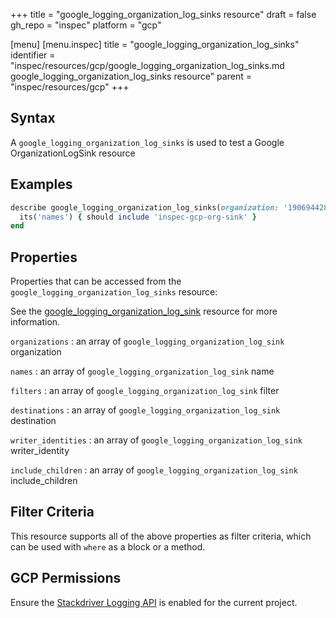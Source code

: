 +++
title = "google_logging_organization_log_sinks resource"
draft = false
gh_repo = "inspec"
platform = "gcp"

[menu]
  [menu.inspec]
    title = "google_logging_organization_log_sinks"
    identifier = "inspec/resources/gcp/google_logging_organization_log_sinks.md google_logging_organization_log_sinks resource"
    parent = "inspec/resources/gcp"
+++

## Syntax

A `google_logging_organization_log_sinks` is used to test a Google OrganizationLogSink resource

## Examples

```ruby
describe google_logging_organization_log_sinks(organization: '190694428152') do
  its('names') { should include 'inspec-gcp-org-sink' }
end
```

## Properties

Properties that can be accessed from the `google_logging_organization_log_sinks` resource:

See the [google_logging_organization_log_sink](/inspec/resources/google_logging_organization_log_sink/#properties) resource for more information.

`organizations`
: an array of `google_logging_organization_log_sink` organization

`names`
: an array of `google_logging_organization_log_sink` name

`filters`
: an array of `google_logging_organization_log_sink` filter

`destinations`
: an array of `google_logging_organization_log_sink` destination

`writer_identities`
: an array of `google_logging_organization_log_sink` writer_identity

`include_children`
: an array of `google_logging_organization_log_sink` include_children

## Filter Criteria

This resource supports all of the above properties as filter criteria, which can be used
with `where` as a block or a method.

## GCP Permissions

Ensure the [Stackdriver Logging API](https://console.cloud.google.com/apis/library/logging.googleapis.com/) is enabled for the current project.
